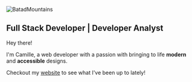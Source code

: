 
![BatadMountains](https://github.com/user-attachments/assets/cafe6b9d-4534-4eb2-8a2a-4d13d252e7fe)

## Full Stack Developer | Developer Analyst

Hey there!

I'm Camille, a web developer with a passion with bringing to life **modern** and **accessible** designs.

Checkout my [website](https://camille-fontaine.vercel.app/) to see what I've been up to lately!
<!--
**camille-fontaine1/camille-fontaine1** is a ✨ _special_ ✨ repository because its `README.md` (this file) appears on your GitHub profile.

Here are some ideas to get you started:

- 🔭 I’m currently working on ...
- 🌱 I’m currently learning ...
- 👯 I’m looking to collaborate on ...
- 🤔 I’m looking for help with ...
- 💬 Ask me about ...
- 📫 How to reach me: ...
- 😄 Pronouns: ...
- ⚡ Fun fact: ...
-->
